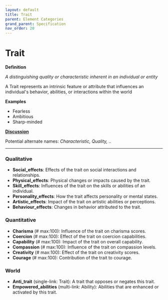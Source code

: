 ```yaml
---
layout: default
title: Trait
parent: Element Categories
grand_parent: Specification
nav_order: 20
---
```


# Trait

**Definition**

*A distinguishing quality or characteristic inherent in an individual or entity*

A Trait represents an intrinsic feature or attribute that influences an individual's behavior, abilities, or interactions within the world

**Examples**
- Fearless
- Ambitious
- Sharp-minded

**[Discussion](https://github.com/OnlyWorlds/OnlyWorlds/discussions/categories/Trait)**

Potential alternate names: *Characteristic, Quality, ..*


---
### Qualitative
- **Social_effects**: Effects of the trait on social interactions and relationships.
- **Physical_effects**: Physical changes or impacts caused by the trait.
- **Skill_effects**: Influences of the trait on the skills or abilities of an individual.
- **Personality_effects**: How the trait affects personality or mental states.
- **Artistic_effects**: Impact of the trait on artistic abilities or perceptions.
- **Behaviour_effects**: Changes in behavior attributed to the trait.

### Quantitative
- **Charisma** (# max:100): Influence of the trait on charisma scores.
- **Coercion** (# max:100): Effect of the trait on coercion capabilities.
- **Capability** (# max:100): Impact of the trait on overall capability.
- **Compassion** (# max:100): Influence of the trait on compassion levels.
- **Creativity** (# max:100): Effect of the trait on creativity scores.
- **Courage** (# max:100): Contribution of the trait to courage.

### World
- **Anti_trait** (single-link: Trait): A trait that opposes or negates this trait.
- **Empowered_abilities** (multi-link: Ability): Abilities that are enhanced or activated by this trait.

